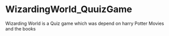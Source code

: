 # WizardingWorld_QuuizGame
Wizarding World is  a Quiz game which was depend on harry Potter Movies and the books 
